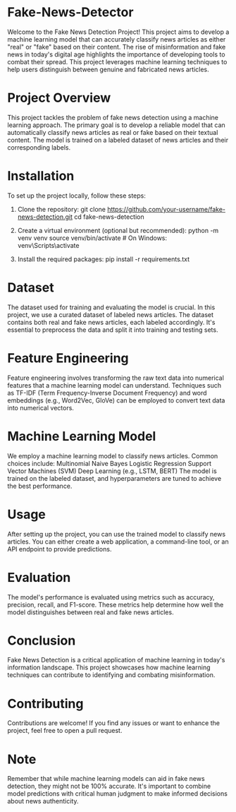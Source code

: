 # Fake-News-Detector
Welcome to the Fake News Detection Project! This project aims to develop a machine learning model that can accurately classify news articles as either "real" or "fake" based on their content. The rise of misinformation and fake news in today's digital age highlights the importance of developing tools to combat their spread. This project leverages machine learning techniques to help users distinguish between genuine and fabricated news articles.

# Project Overview
This project tackles the problem of fake news detection using a machine learning approach. The primary goal is to develop a reliable model that can automatically classify news articles as real or fake based on their textual content. The model is trained on a labeled dataset of news articles and their corresponding labels.

# Installation
To set up the project locally, follow these steps:

1. Clone the repository:
git clone https://github.com/your-username/fake-news-detection.git
cd fake-news-detection

2. Create a virtual environment (optional but recommended):
python -m venv venv
source venv/bin/activate  # On Windows: venv\Scripts\activate

3. Install the required packages:
pip install -r requirements.txt

# Dataset
The dataset used for training and evaluating the model is crucial. In this project, we use a curated dataset of labeled news articles. The dataset contains both real and fake news articles, each labeled accordingly. It's essential to preprocess the data and split it into training and testing sets.

# Feature Engineering
Feature engineering involves transforming the raw text data into numerical features that a machine learning model can understand. Techniques such as TF-IDF (Term Frequency-Inverse Document Frequency) and word embeddings (e.g., Word2Vec, GloVe) can be employed to convert text data into numerical vectors.

# Machine Learning Model
We employ a machine learning model to classify news articles. Common choices include:
Multinomial Naive Bayes
Logistic Regression
Support Vector Machines (SVM)
Deep Learning (e.g., LSTM, BERT)
The model is trained on the labeled dataset, and hyperparameters are tuned to achieve the best performance.

# Usage
After setting up the project, you can use the trained model to classify news articles. You can either create a web application, a command-line tool, or an API endpoint to provide predictions.

# Evaluation
The model's performance is evaluated using metrics such as accuracy, precision, recall, and F1-score. These metrics help determine how well the model distinguishes between real and fake news articles.

# Conclusion
Fake News Detection is a critical application of machine learning in today's information landscape. This project showcases how machine learning techniques can contribute to identifying and combating misinformation.

# Contributing
Contributions are welcome! If you find any issues or want to enhance the project, feel free to open a pull request.

# Note
Remember that while machine learning models can aid in fake news detection, they might not be 100% accurate. It's important to combine model predictions with critical human judgment to make informed decisions about news authenticity.
